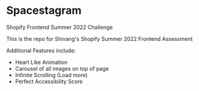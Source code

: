 # Spacestagram
Shopify Frontend Summer 2022 Challenge


This is the repo for Shivang's Shopify Summer 2022 Frontend Assessment

Additional Features include:
- Heart Like Animation
- Carousel of all images on top of page
- Infinite Scrolling (Load more)
- Perfect Accessibility Score
